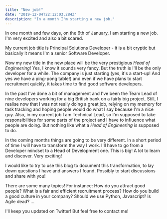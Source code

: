```yaml
---
title: "New job!"
date: "2019-12-04T22:12:03.284Z"
description: "In a month I'm starting a new job."
---
```


In one month and few days, on the 6th of January, I am starting a new job.
I'm very excited and also a bit scared.

My current job title is Principal Solutions Developer - it is a bit cryptic but basically it means I'm a senior Software Developer.

Now my new title in the new place will be the very prestigious *Head of Engineering*!
Yes, I know it sounds very fancy. But the truth is I'll be the only developer for a while. The company is just starting (yes, it's a start-up! And yes we have a ping-pong table!) and even if we have plans to start recruitment quickly, it takes time to find good software developers.

In the past I've done a bit of management and I've been the Team Lead of nine developers working for a big British bank on a fairly big project.
Still, I realise now that I was not really doing a great job, relying on my memory for task tracking and hoping people would do what I say because I'm a nice guy.
Also, in my current job I am Technical Lead, so I'm supposed to take responsibilities for some parts of the project and I have to influence what people are doing. But nothing like what a *Head of Engineering* is supposed to do.

In the coming months things are going to be very different. In a short period of time I will have to transform the way I work. I'll have to go from a Developer mindset to a Head of Development one. This is big! A lot to learn and discover. Very exciting!

I would like to try to use this blog to document this transformation, to lay down questions I have and answers I found.
Possibly to start discussions and share with you!

There are some many topics! For instance: How do you attract good people? What is a fair and efficient recruitment process? How do you build a good culture in your company? Should we use Python, Javascript? Is Agile dead? ...

I'll keep you updated on Twitter! But feel free to contact me! 
